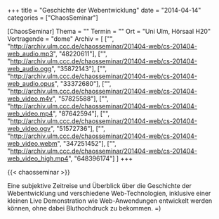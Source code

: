 +++
title = "Geschichte der Webentwicklung"
date = "2014-04-14"
categories = ["ChaosSeminar"]

[ChaosSeminar]
Thema = ""
Termin = ""
Ort = "Uni Ulm, Hörsaal H20"
Vortragende = "dome"
Archiv = [
	["", "http://archiv.ulm.ccc.de/chaosseminar/201404-web/cs-201404-web_audio.mp3", "48220611"],
	["", "http://archiv.ulm.ccc.de/chaosseminar/201404-web/cs-201404-web_audio.ogg", "35872143"],
	["", "http://archiv.ulm.ccc.de/chaosseminar/201404-web/cs-201404-web_audio.opus", "33372680"],
	["", "http://archiv.ulm.ccc.de/chaosseminar/201404-web/cs-201404-web_video.m4v", "57825588"],
	["", "http://archiv.ulm.ccc.de/chaosseminar/201404-web/cs-201404-web_video.mp4", "87642594"],
	["", "http://archiv.ulm.ccc.de/chaosseminar/201404-web/cs-201404-web_video.ogv", "51572736"],
	["", "http://archiv.ulm.ccc.de/chaosseminar/201404-web/cs-201404-web_video.webm", "347251452"],
	["", "http://archiv.ulm.ccc.de/chaosseminar/201404-web/cs-201404-web_video_high.mp4", "648396174"]
	]
+++

{{< chaosseminar >}}

Eine subjektive Zeitreise und Überblick über die Geschichte der Webentwicklung und verschiedene Web-Technologien,
inklusive einer kleinen Live Demonstration wie Web-Anwendungen entwickelt werden können, ohne dabei Bluthochdruck zu bekommen. =)
